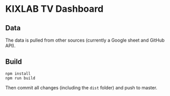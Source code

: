 # KIXLAB TV Dashboard

## Data

The data is pulled from other sources (currently a Google sheet and GitHub API).

## Build

    npm install
    npm run build

Then commit all changes (including the `dist` folder) and push to master.
